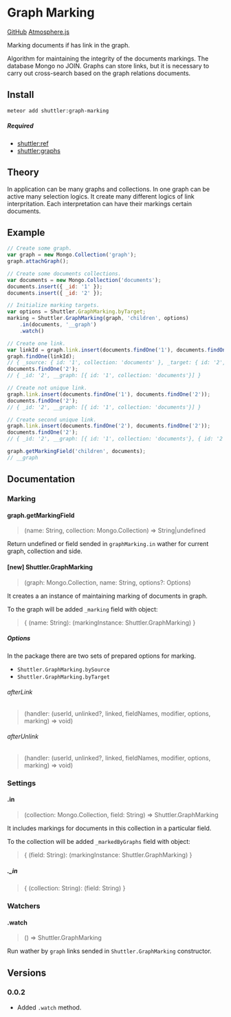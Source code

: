 # Graph Marking

[GitHub](https://github.com/meteor-shuttler/graph-marking) [Atmosphere.js](atmospherejs.com/shuttler/graph-marking)

Marking documents if has link in the graph.

Algorithm for maintaining the integrity of the documents markings. The database Mongo no JOIN. Graphs can store links, but it is necessary to carry out cross-search based on the graph relations documents.

## Install

```
meteor add shuttler:graph-marking
```

##### Required
* [shuttler:ref](https://github.com/meteor-shuttler/ref)
* [shuttler:graphs](https://github.com/meteor-shuttler/graphs)

## Theory

In application can be many graphs and collections. In one graph can be active many selection logics. It create many different logics of link interpritation. Each interpretation can have their markings certain documents.

## Example

```js
// Create some graph.
var graph = new Mongo.Collection('graph');
graph.attachGraph();

// Create some documents collections.
var documents = new Mongo.Collection('documents');
documents.insert({ _id: '1' });
documents.insert({ _id: '2' });

// Initialize marking targets.
var options = Shuttler.GraphMarking.byTarget;
marking = Shuttler.GraphMarking(graph, 'children', options)
    .in(documents, '__graph')
    .watch()

// Create one link.
var linkId = graph.link.insert(documents.findOne('1'), documents.findOne('2'));
graph.findOne(linkId);
// { _source: { id: '1', collection: 'documents' }, _target: { id: '2', collection: 'documents' } }
documents.findOne('2');
// { _id: '2', __graph: [{ id: '1', collection: 'documents'}] }

// Create not unique link.
graph.link.insert(documents.findOne('1'), documents.findOne('2'));
documents.findOne('2');
// { _id: '2', __graph: [{ id: '1', collection: 'documents'}] }

// Create second unique link.
graph.link.insert(documents.findOne('2'), documents.findOne('2'));
documents.findOne('2');
// { _id: '2', __graph: [{ id: '1', collection: 'documents'}, { id: '2', collection: 'documents'}] }

graph.getMarkingField('children', documents);
// __graph
```

## Documentation

### Marking

#### graph.getMarkingField
> (name: String, collection: Mongo.Collection) => String|undefined

Return undefined or field sended in `graphMarking.in` wather for current graph, collection and side.

#### [new] Shuttler.GraphMarking
> (graph: Mongo.Collection, name: String, options?: Options)

It creates a an instance of maintaining marking of documents in graph.

To the graph will be added `_marking` field with object:

> { (name: String): (markingInstance: Shuttler.GraphMarking) }

##### Options

In the package there are two sets of prepared options for marking.
* `Shuttler.GraphMarking.bySource`
* `Shuttler.GraphMarking.byTarget`

###### afterLink
> (handler: (userId, unlinked?, linked, fieldNames, modifier, options, marking) => void)

###### afterUnlink
> (handler: (userId, unlinked?, linked, fieldNames, modifier, options, marking) => void)

### Settings

#### .in
> (collection: Mongo.Collection, field: String) => Shuttler.GraphMarking

It includes markings for documents in this collection in a particular field.

To the collection will be added `_markedByGraphs` field with object:

> { (field: String): (markingInstance: Shuttler.GraphMarking) }

##### ._in
> { (collection: String): (field: String) }

### Watchers

#### .watch
> () => Shuttler.GraphMarking

Run wather by `graph` links sended in `Shuttler.GraphMarking` constructor.

## Versions

### 0.0.2
* Added `.watch` method.